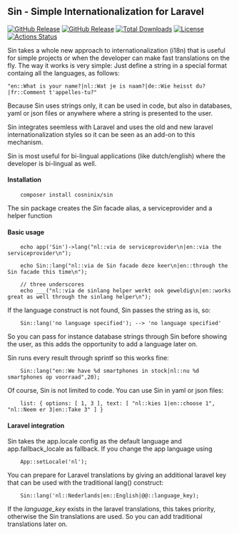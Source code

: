 ## Sin - Simple Internationalization for Laravel
[![GitHub Release](https://img.shields.io/github/v/tag/rvwoens/sin.svg?style=flat)](//packagist.org/packages/rvwoens/geometry)
[![GitHub Release](https://img.shields.io/packagist/v/rvwoens/sin.svg?style=flat)](//packagist.org/packages/rvwoens/geometry)
[![Total Downloads](https://poser.pugx.org/rvwoens/sin/downloads)](//packagist.org/packages/rvwoens/geometry)
[![License](https://poser.pugx.org/rvwoens/sin/license)](//packagist.org/packages/rvwoens/geometry)
[![Actions Status](https://github.com/rvwoens/sin/workflows/CI/badge.svg)](https://github.com/rvwoens/geometry/actions)

Sin takes a whole new approach to internationalization (i18n) that is useful for simple projects or when the developer can make fast translations on the fly.
The way it works is very simple: Just define a string in a special format containg all the languages, as follows:
```
"en::What is your name?|nl::Wat je is naam?|de::Wie heisst du?|fr::Comment t'appelles-tu?"
```

Because Sin uses strings only, it can be used in code, but also in databases, yaml or json files or anywhere where a string is presented to the user.

Sin integrates seemless with Laravel and uses the old and new laravel internationalization styles so it can be seen as an add-on to this mechanism.

Sin is most useful for bi-lingual applications (like dutch/english) where the developer is bi-lingual as well. 

#### Installation
```
    composer install cosninix/sin
```
The sin package creates the *Sin* facade alias, a serviceprovider and a helper function

#### Basic usage

```
    echo app('Sin')->lang("nl::via de serviceprovider\n|en::via the serviceprovider\n");

    echo Sin::lang("nl::via de Sin facade deze keer\n|en::through the Sin facade this time\n");
    
    // three underscores
    echo ___("nl::via de sinlang helper werkt ook geweldig\n|en::works great as well through the sinlang helper\n");
```
If the language construct is not found, Sin passes the string as is, so:
```
    Sin::lang('no language specified'); --> 'no language specified'
```
So you can pass for instance database strings through Sin before showing the user, as this adds the opportunity to add a language later on.

Sin runs every result through sprintf so this works fine:
```
    Sin::lang("en::We have %d smartphones in stock|nl::nu %d smartphones op voorraad",20); 
```
Of course, Sin is not limited to code. You can use Sin in yaml or json files:
```
    list: { options: [ 1, 3 ], text: [ "nl::kies 1|en::choose 1", "nl::Neem er 3|en::Take 3" ] }
```

#### Laravel integration
Sin takes the app.locale config as the default language and app.fallback_locale as fallback. If you change the app language using 
```
    App::setLocale('nl');
```
You can prepare for Laravel translations by giving an additional laravel key that can be used with the traditional lang() construct:
```
    Sin::lang('nl::Nederlands|en::English|@@::language_key);
```
If the *language_key* exists in the laravel translations, this takes priority, otherwise the Sin translations are used. So you can add traditional translations later on.



